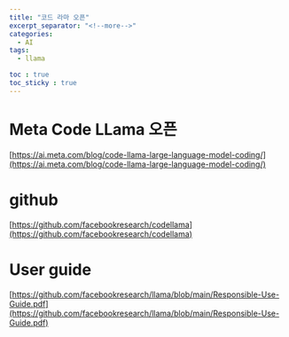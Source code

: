 ```yaml
---
title: "코드 라마 오픈"
excerpt_separator: "<!--more-->"
categories:
  - AI
tags:
  - llama

toc : true
toc_sticky : true
---
```


# Meta Code LLama 오픈    
[https://ai.meta.com/blog/code-llama-large-language-model-coding/](https://ai.meta.com/blog/code-llama-large-language-model-coding/)

# github 
[https://github.com/facebookresearch/codellama](https://github.com/facebookresearch/codellama)

# User guide
[https://github.com/facebookresearch/llama/blob/main/Responsible-Use-Guide.pdf](https://github.com/facebookresearch/llama/blob/main/Responsible-Use-Guide.pdf)
